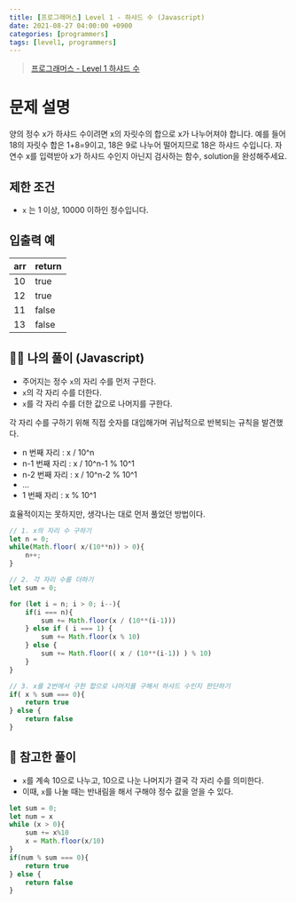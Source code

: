 ```yaml
---
title: [프로그래머스] Level 1 - 하샤드 수 (Javascript)
date: 2021-08-27 04:00:00 +0900
categories: [programmers]
tags: [level1, programmers]
---
```

> [프로그래머스 - Level 1 하샤드 수](https://programmers.co.kr/learn/courses/30/lessons/12947?language=javascript)

# 문제 설명
양의 정수 x가 하샤드 수이려면 x의 자릿수의 합으로 x가 나누어져야 합니다. 예를 들어 18의 자릿수 합은 1+8=9이고, 18은 9로 나누어 떨어지므로 18은 하샤드 수입니다. 자연수 x를 입력받아 x가 하샤드 수인지 아닌지 검사하는 함수, solution을 완성해주세요.

## 제한 조건
- `x` 는 1 이상, 10000 이하인 정수입니다.

## 입출력 예

|arr|return|
|---|---|
|10|true|
|12|true|
|11|false|
|13|false|

## 🙋‍♂️ 나의 풀이 (Javascript)

- 주어지는 정수 `x`의 자리 수를 먼저 구한다.
- `x`의 각 자리 수를 더한다.
- `x`를 각 자리 수를 더한 값으로 나머지를 구한다.

각 자리 수를 구하기 위해 직접 숫자를 대입해가며 귀납적으로 반복되는 규칙을 발견했다.

- n 번째 자리 : x / 10^n
- n-1 번째 자리 : x / 10^n-1 % 10^1
- n-2 번째 자리 : x / 10^n-2 % 10^1
- ...
- 1 번째 자리 : x % 10^1

효율적이지는 못하지만, 생각나는 대로 먼저 풀었던 방법이다.

``` javascript
// 1. x의 자리 수 구하기
let n = 0;
while(Math.floor( x/(10**n)) > 0){
    n++;
}

// 2. 각 자리 수를 더하기
let sum = 0;

for (let i = n; i > 0; i--){
    if(i === n){
        sum += Math.floor(x / (10**(i-1)))
    } else if ( i === 1) {
        sum += Math.floor(x % 10)
    } else {
        sum += Math.floor(( x / (10**(i-1)) ) % 10)
    }        
}

// 3. x를 2번에서 구한 합으로 나머지를 구해서 하샤드 수인지 판단하기
if( x % sum === 0){
    return true
} else {
    return false
}
```

## 👀 참고한 풀이

- `x`를 계속 10으로 나누고, 10으로 나눈 나머지가 결국 각 자리 수를 의미한다.
- 이때, `x`를 나눌 때는 반내림을 해서 구해야 정수 값을 얻을 수 있다.

```javascript
let sum = 0;
let num = x
while (x > 0){
    sum += x%10
    x = Math.floor(x/10)
}
if(num % sum === 0){
    return true
} else {
    return false
}
```